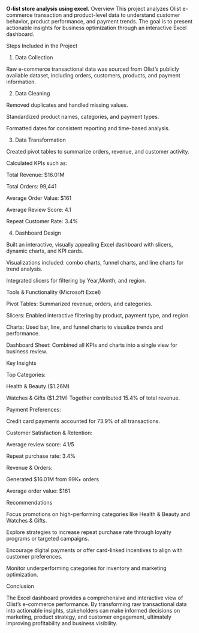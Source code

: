 ****O-list store analysis using excel.****
Overview
This project analyzes Olist e-commerce transaction and product-level data to understand customer behavior, product performance, and payment trends. 
The goal is to present actionable insights for business optimization through an interactive Excel dashboard.

Steps Included in the Project
1. Data Collection

Raw e-commerce transactional data was sourced from Olist’s publicly available dataset, including orders, customers, products, and payment information.

2. Data Cleaning

Removed duplicates and handled missing values.

Standardized product names, categories, and payment types.

Formatted dates for consistent reporting and time-based analysis.

3. Data Transformation

Created pivot tables to summarize orders, revenue, and customer activity.

Calculated KPIs such as:

Total Revenue: $16.01M

Total Orders: 99,441

Average Order Value: $161

Average Review Score: 4.1

Repeat Customer Rate: 3.4%

4. Dashboard Design

Built an interactive, visually appealing Excel dashboard with slicers, dynamic charts, and KPI cards.

Visualizations included: combo charts, funnel charts, and line charts for trend analysis.

Integrated slicers for filtering by Year,Month, and region.

Tools & Functionality (Microsoft Excel)

Pivot Tables: Summarized revenue, orders, and categories.

Slicers: Enabled interactive filtering by product, payment type, and region.

Charts: Used bar, line, and funnel charts to visualize trends and performance.

Dashboard Sheet: Combined all KPIs and charts into a single view for business review.

Key Insights

Top Categories:

Health & Beauty ($1.26M)

Watches & Gifts ($1.21M)
Together contributed 15.4% of total revenue.

Payment Preferences:

Credit card payments accounted for 73.9% of all transactions.

Customer Satisfaction & Retention:

Average review score: 4.1/5

Repeat purchase rate: 3.4%

Revenue & Orders:

Generated $16.01M from 99K+ orders

Average order value: $161

Recommendations

Focus promotions on high-performing categories like Health & Beauty and Watches & Gifts.

Explore strategies to increase repeat purchase rate through loyalty programs or targeted campaigns.

Encourage digital payments or offer card-linked incentives to align with customer preferences.

Monitor underperforming categories for inventory and marketing optimization.

Conclusion

The Excel dashboard provides a comprehensive and interactive view of Olist’s e-commerce performance. By transforming raw 
transactional data into actionable insights, stakeholders can make informed decisions on marketing, product strategy, and 
customer engagement, ultimately improving profitability and business visibility.
